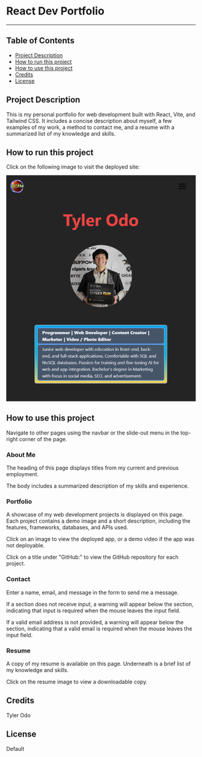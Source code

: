 
# React Dev Portfolio

---

## Table of Contents

- [Project Description](#project-description)
- [How to run this project](#how-to-run-this-project)
- [How to use this project](#how-to-use-this-project)
- [Credits](#credits)
- [License](#license)

## Project Description

This is my personal portfolio for web development built with React, Vite, and Tailwind CSS. It includes a concise description about myself, a few examples of my work, a method to contact me, and a resume with a summarized list of my knowledge and skills.

## How to run this project

Click on the following image to visit the deployed site:

[![React Dev Portfolio - demo image](<src/assets/images/React Dev Portfolio - demo image.png>)](https://odo-react-portfolio.netlify.app)

## How to use this project

Navigate to other pages using the navbar or the slide-out menu in the top-right corner of the page.

### About Me

The heading of this page displays titles from my current and previous employment.

The body includes a summarized description of my skills and experience.

### Portfolio

A showcase of my web development projects is displayed on this page. Each project contains a demo image and a short description, including the features, frameworks, databases, and APIs used.

Click on an image to view the deployed app, or a demo video if the app was not deployable.

Click on a title under "GitHub:" to view the GitHub repository for each project.

### Contact

Enter a name, email, and message in the form to send me a message.

If a section does not receive input, a warning will appear below the section, indicating that input is required when the mouse leaves the input field.

If a valid email address is not provided, a warning will appear below the section, indicating that a valid email is required when the mouse leaves the input field.

### Resume

A copy of my resume is available on this page. Underneath is a brief list of my knowledge and skills.

Click on the resume image to view a downloadable copy.

## Credits

Tyler Odo

## License

Default